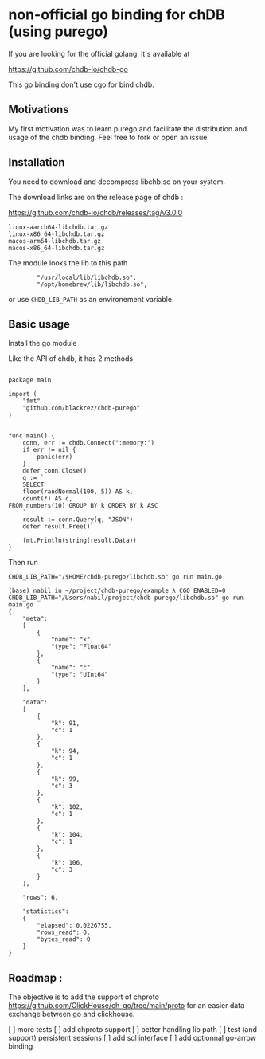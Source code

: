# non-official go binding for chDB (using purego)

If you are looking for the official golang, it's available at

https://github.com/chdb-io/chdb-go

This go binding don't use cgo for bind chdb.

## Motivations

My first motivation was to learn purego and facilitate the distribution and usage of the chdb binding.
Feel free to fork or open an issue.


## Installation

You need to download and decompress libchb.so on your system.

The download links are on the release page of chdb : 

https://github.com/chdb-io/chdb/releases/tag/v3.0.0
```
linux-aarch64-libchdb.tar.gz
linux-x86_64-libchdb.tar.gz
macos-arm64-libchdb.tar.gz
macos-x86_64-libchdb.tar.gz

```


The module looks the lib to this path

```
        "/usr/local/lib/libchdb.so",
        "/opt/homebrew/lib/libchdb.so",
```

or use `CHDB_LIB_PATH` as an environement variable.


## Basic usage 

Install the go module

Like the API of chdb, it has 2 methods 

```

package main

import (
    "fmt"
    "github.com/blackrez/chdb-purego"
)


func main() {
    conn, err := chdb.Connect(":memory:")
    if err != nil {
        panic(err)
    }
    defer conn.Close()
    q := `
    SELECT
    floor(randNormal(100, 5)) AS k,
    count(*) AS c,
FROM numbers(10) GROUP BY k ORDER BY k ASC 
    `
    result := conn.Query(q, "JSON")
    defer result.Free()
    
    fmt.Println(string(result.Data))
}
```


Then run 

```
CHDB_LIB_PATH="/$HOME/chdb-purego/libchdb.so" go run main.go
```

```
(base) nabil in ~/project/chdb-purego/example λ CGO_ENABLED=0 CHDB_LIB_PATH="/Users/nabil/project/chdb-purego/libchdb.so" go run main.go
{
	"meta":
	[
		{
			"name": "k",
			"type": "Float64"
		},
		{
			"name": "c",
			"type": "UInt64"
		}
	],

	"data":
	[
		{
			"k": 91,
			"c": 1
		},
		{
			"k": 94,
			"c": 1
		},
		{
			"k": 99,
			"c": 3
		},
		{
			"k": 102,
			"c": 1
		},
		{
			"k": 104,
			"c": 1
		},
		{
			"k": 106,
			"c": 3
		}
	],

	"rows": 6,

	"statistics":
	{
		"elapsed": 0.0226755,
		"rows_read": 0,
		"bytes_read": 0
	}
}
```


## Roadmap :


The objective is to add the support of chproto https://github.com/ClickHouse/ch-go/tree/main/proto for an easier data exchange between go and clickhouse.

[ ] more tests
[ ] add chproto support
[ ] better handling lib path
[ ] test (and support) persistent sessions
[ ] add sql interface
[ ] add optionnal go-arrow binding